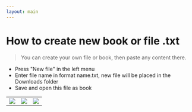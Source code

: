 ```yaml
---
layout: main
---
```


# How to create new book or file .txt

> You can create your own file or book, then paste any content there.

* Press "New file" in the left menu
* Enter file name  in format name.txt, new file will be placed in the Downloads folder
* Save and open this file as book


||||
|-|-|-|
|![](1.jpg)|![](2.jpg)|![](3.jpg)|

